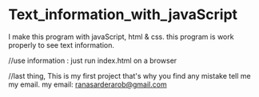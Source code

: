 # Text_information_with_javaScript
I make this program with javaScript, html &amp; css. this program is work properly to see text information. 

//use information : 
just run index.html on a browser

//last thing, 
This is my first project that's why you find any mistake tell me my email. my email: ranasarderarob@gmail.com
